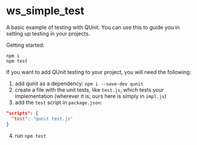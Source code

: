 ws_simple_test
==============

A basic example of testing with QUnit. You can use this to guide you in setting up testing in your projects.

Getting started:

```
npm i
npm test
```

If you want to add QUnit testing to your project, you will need the following:

1. add qunit as a dependency: `npm i --save-dev qunit`
2. create a file with the unit tests, like `test.js`, which tests your implementation (wherever it is; ours here is simply in `impl.js`)
3. add the `test` script in `package.json`:
  ```json
  "scripts": {
    "test": "qunit test.js"
  }
  ```
4. run `npm test`
